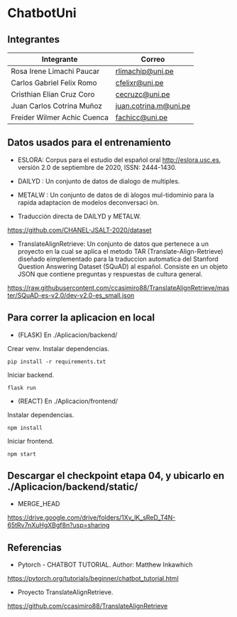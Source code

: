 # ChatbotUni

## Integrantes

Integrante | Correo
------------ | -------------
Rosa Irene Limachi Paucar | <rlimachip@uni.pe>
Carlos Gabriel Felix Romo | <cfelixr@uni.pe>
Cristhian Elian Cruz Coro | <cecruzc@uni.pe>
Juan Carlos Cotrina Muñoz | <juan.cotrina.m@uni.pe>
Freider Wilmer Achic Cuenca | <fachicc@uni.pe>

## Datos usados para el entrenamiento

* ESLORA: Corpus para el estudio del español oral <http://eslora.usc.es>, versión 2.0 de septiembre de 2020, ISSN: 2444-1430.

* DAILYD  :  Un  conjunto  de  datos  de  dialogo  de multiples.

* METALW : Un conjunto de datos de di ́alogos mul-tidominio para la rapida adaptacion de modelos deconversaci ́on.

* Traducción directa de DAILYD y METALW.

<https://github.com/CHANEL-JSALT-2020/dataset>

* TranslateAlignRetrieve:  Un  conjunto  de  datos  que pertenece  a  un  proyecto  en  la  cual  se  aplica  el metodo  TAR  (Translate-Align-Retrieve)  diseñado  eimplementado  para  la  traduccion  automatica  del Stanford  Question  Answering  Dataset  (SQuAD)  al español.  Consiste  en  un  objeto  JSON  que  contiene preguntas y respuestas de cultura general.

<https://raw.githubusercontent.com/ccasimiro88/TranslateAlignRetrieve/master/SQuAD-es-v2.0/dev-v2.0-es_small.json>

## Para correr la aplicacion en local

* (FLASK) En ./Aplicacion/backend/

Crear venv. Instalar dependencias.

`pip install -r requirements.txt`

Iniciar backend.

`flask run`

* (REACT) En ./Aplicacion/frontend/

Instalar dependencias.

`npm install`

Iniciar frontend.

`npm start`

## Descargar el checkpoint etapa 04, y ubicarlo en ./Aplicacion/backend/static/

* MERGE_HEAD

<https://drive.google.com/drive/folders/1Xv_lK_sReD_T4N-65tRv7nXuHgXBgf8n?usp=sharing>

## Referencias

* Pytorch - CHATBOT TUTORIAL. Author: Matthew Inkawhich

<https://pytorch.org/tutorials/beginner/chatbot_tutorial.html>

* Proyecto TranslateAlignRetrieve.

<https://github.com/ccasimiro88/TranslateAlignRetrieve>
